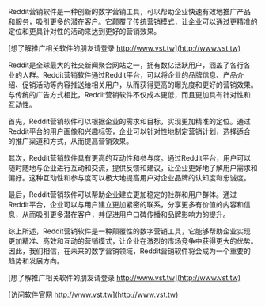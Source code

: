 Reddit营销软件是一种创新的数字营销工具，可以帮助企业快速有效地推广产品和服务，吸引更多的潜在客户。它颠覆了传统营销模式，让企业可以通过更精准的定位和更具针对性的活动来达到更好的营销效果。

[想了解推广相关软件的朋友请登录 http://www.vst.tw](http://www.vst.tw)

Reddit是全球最大的社交新闻聚合网站之一，拥有数亿活跃用户，涵盖了各行各业的人群。Reddit营销软件通过Reddit平台，可以将企业的品牌信息、产品介绍、促销活动等内容推送给相关用户，从而获得更高的曝光度和更好的营销效果。与传统的广告方式相比，Reddit营销软件不仅成本更低，而且更加具有针对性和互动性。

首先，Reddit营销软件可以根据企业的需求和目标，实现更加精准的定位。通过Reddit平台的用户画像和兴趣标签，企业可以针对性地制定营销计划，选择适合的推广渠道和方式，从而提高营销效果。

其次，Reddit营销软件具有更高的互动性和参与度。通过Reddit平台，用户可以随时随地与企业进行互动和交流，提供反馈和建议，让企业更好地了解用户需求和偏好。这种互动性和参与度可以极大地提高用户对企业品牌的认知度和忠诚度。

最后，Reddit营销软件可以帮助企业建立更加稳定的社群和用户群体。通过Reddit平台，企业可以与用户建立更加紧密的联系，分享更多有价值的内容和信息，从而吸引更多潜在客户，并促进用户口碑传播和品牌影响力的提升。

综上所述，Reddit营销软件是一种颠覆性的数字营销工具，它能够帮助企业实现更加精准、高效和互动的营销模式，让企业在激烈的市场竞争中获得更大的优势。因此，我们相信，在未来的数字营销领域，Reddit营销软件将会成为一个重要的趋势和发展方向。

[想了解推广相关软件的朋友请登录 http://www.vst.tw](http://www.vst.tw)


[访问软件官网 http://www.vst.tw](http://www.vst.tw)
